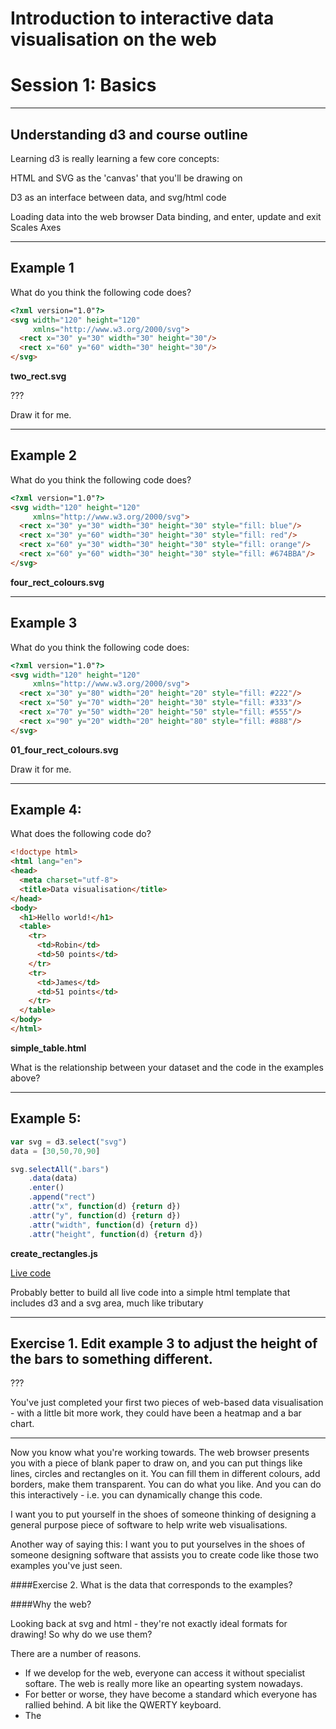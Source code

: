 # Introduction to interactive data visualisation on the web 

#  Session 1:  Basics


---

## Understanding d3 and course outline

Learning d3 is really learning a few core concepts:

HTML and SVG as the 'canvas' that you'll be drawing on

D3 as an interface between data, and svg/html code

Loading data into the web browser
Data binding, and enter, update and exit 
Scales
Axes


---

## Example 1
What do you think the following code does?

```html
<?xml version="1.0"?>
<svg width="120" height="120"
     xmlns="http://www.w3.org/2000/svg">
  <rect x="30" y="30" width="30" height="30"/>
  <rect x="60" y="60" width="30" height="30"/>
</svg>
```
**two_rect.svg**

???

Draw it for me.

---

## Example 2

What do you think the following code does?

```html 
<?xml version="1.0"?>
<svg width="120" height="120"
     xmlns="http://www.w3.org/2000/svg">
  <rect x="30" y="30" width="30" height="30" style="fill: blue"/>
  <rect x="30" y="60" width="30" height="30" style="fill: red"/>
  <rect x="60" y="30" width="30" height="30" style="fill: orange"/>
  <rect x="60" y="60" width="30" height="30" style="fill: #674BBA"/>
</svg>
```
**four_rect_colours.svg**

---

## Example 3
What do you think the following code does:

```html 
<?xml version="1.0"?>
<svg width="120" height="120"
     xmlns="http://www.w3.org/2000/svg">
  <rect x="30" y="80" width="20" height="20" style="fill: #222"/>
  <rect x="50" y="70" width="20" height="30" style="fill: #333"/>
  <rect x="70" y="50" width="20" height="50" style="fill: #555"/>
  <rect x="90" y="20" width="20" height="80" style="fill: #888"/>
</svg>
```
**01_four_rect_colours.svg**

Draw it for me.

---

## Example 4:

What does the following code do?

```html 
<!doctype html>
<html lang="en">
<head>
  <meta charset="utf-8">
  <title>Data visualisation</title>
</head>
<body>
  <h1>Hello world!</h1>
  <table>
    <tr>
      <td>Robin</td>
      <td>50 points</td> 
    </tr>
    <tr>
      <td>James</td>
      <td>51 points</td> 
    </tr>
  </table>
</body>
</html>
```
**simple_table.html**

What is the relationship between your dataset and the code in the examples above?

---

## Example 5:
```javascript
var svg = d3.select("svg")
data = [30,50,70,90]

svg.selectAll(".bars")
	.data(data)
	.enter()
	.append("rect")
	.attr("x", function(d) {return d})
	.attr("y", function(d) {return d})
	.attr("width", function(d) {return d})
	.attr("height", function(d) {return d})
```
**create_rectangles.js**

[Live code](http://tributary.io/inlet/d884234c34d9f0a343ddcc07fd40e1f2)

Probably better to build all live code into a simple html template that includes d3 and a svg area, much like tributary

---
## Exercise 1.  Edit example 3 to adjust the height of the bars to something different.

???

You've just completed your first two pieces of web-based data visualisation - with a little bit more work, they could have been a heatmap and a bar chart.


---

Now you know what you're working towards.  The web browser presents you with a piece of blank paper to draw on, and you can put things like lines, circles and rectangles on it.  You can fill them in different colours, add borders, make them transparent.  You can do what you like.  And you can do this interactively - i.e. you can dynamically change this code.

I want you to put yourself in the shoes of someone thinking of designing a general purpose piece of software to help write web visualisations.

Another way of saying this:  I want you to put yourselves in the shoes of someone designing software that assists you to create code like those two examples you've just seen.

####Exercise 2.  What is the data that corresponds to the examples?

####Why the web?

Looking back at svg and html - they're not exactly ideal formats for drawing!  So why do we use them?

There are a number of reasons.  
* If we develop for the web, everyone can access it without specialist softare.  The web is really more like an opearting system nowadays.
* For better or worse, they have become a standard which everyone has rallied behind.  A bit like the QWERTY keyboard.
* The 
